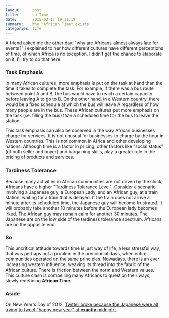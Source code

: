 ```yaml
---
layout:     post
title:      La Time
date:       2015-02-17 19:31:19
summary:    Why "African Time" exists
categories: life
---
```


A friend asked me the other day: "why are Africans almost always late for events?" I explained to her how different cultures have different perceptions of time, of which Africa is no exception. I didn't get the chance to elaborate on it. I'll try to do that here.

### Task Emphasis
In many African cultures, more emphasis is put on the task at hand than the time it takes to complete the task. For example, if there was a bus route between point A and B, the bus would have to reach a certain capacity before leaving A to go to B. On the other hand, in a Western country, there would be a fixed schedule at which the bus will leave A regardless of how many people are in the bus. These African cultures put more emphasis on the task (i.e. filling the bus) than a scheduled time for the bus to leave the station.

This task emphasis can also be observed in the way African businesses charge for services. It is not unusual for businesses to charge by the hour in Western countries. This is not common in Africa and other developing nations. Although time is a factor in pricing, other factors like "social status" (of both seller and buyer) and bargaining skills, play a greater role in the pricing of products and services.

### Tardiness Tolerance
Because many activities in African communities are not driven by the clock, Africans have a higher "Tardiness Tolerance Level". Consider a scenario involving a Japanese guy, a European Lady, and an African guy, at a train station, waiting for a train that is delayed. If the train does not arrive a minute after its scheduled time, the Japanese guy will become frustrated. It will probably take another 10 minutes before the European lady becomes irked. The African guy may remain calm for another 30 minutes. The Japanese are on the low side of the tardiness tolerance spectrum. Africans are on the opposite end.

### So
This uncritical attitude towards time is just way of life, a less stressful way, that was perhaps not a problem in the precolonial days, when entire communities operated on the same principles. Nowadays, there is an ever increasing western influence, weaving its thread into the fabric of the African culture. There is friction between the norm and Western values. This culture clash is compelling many Africans to question their ways; slowly redefining __African Time__.

### Aside
On New Year's Day of 2012, [Twitter broke because the Japanese were all trying to tweet "happy new year" at __exactly__ midnight](http://www.wired.com/2014/09/how-twitter-handles-traffic-from-the-japanese-who-tweet-like-no-one-else/).